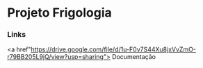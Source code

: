 <h1>Projeto Frigologia</h1>

<h3> Links </h3>

<a href"https://drive.google.com/file/d/1u-F0v7S44Xu8jxVvZmO-r79BB205L9jQ/view?usp=sharing"> Documentação </a>
